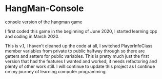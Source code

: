 # HangMan-Console
console version of the hangman game

I first coded this game in the beginning of June 2020, I started learning cpp and coding in March 2020.

This is v.1, I haven't cleaned up the code at all, I switched PlayerInfoClass member variables from private to public halfway through so there are getters and setters for public variables. This is pretty much just the first version that had the features I wanted and worked, it needs refactoring and plenty of other work still. I will continue to update this project as I continue on my journey of learning computer programming. 

